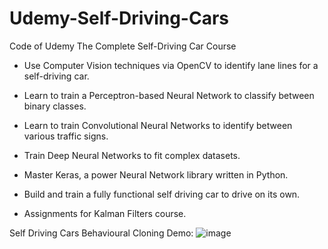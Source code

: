 # Udemy-Self-Driving-Cars
Code of Udemy The Complete Self-Driving Car Course

* Use Computer Vision techniques via OpenCV to identify lane lines for a self-driving car.

* Learn to train a Perceptron-based Neural Network to classify between binary classes.

* Learn to train Convolutional Neural Networks to identify between various traffic signs.

* Train Deep Neural Networks to fit complex datasets.

* Master Keras, a power Neural Network library written in Python.

* Build and train a fully functional self driving car to drive on its own.

* Assignments for Kalman Filters course.

Self Driving Cars Behavioural Cloning Demo:
![image](https://github.com/seanxu889/Udemy-Self-Driving-Cars/blob/master/9_Self-Driving_Cars_Behavioural_Cloning/Demo/Demo_Behavioural_Cloning.gif)
